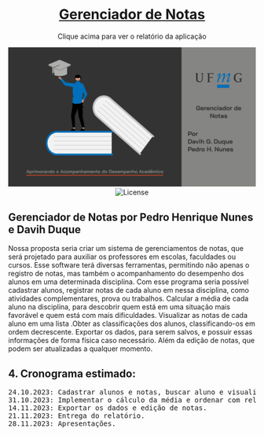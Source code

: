 <h1 align="center">
  <a href="./public/GerenciadorNotas.pdf" target="_blank"> Gerenciador de Notas </a>
</h1>

<p align="center"> Clique acima para ver o relatório da aplicação</p>

<p align="center">
  <img src="./public/Capa1.png" alt="Form page image" />
  <img alt="License" src="https://img.shields.io/static/v1?label=license&message=MIT&color=49AA26&labelColor=000000">
</p>

## Gerenciador de Notas por Pedro Henrique Nunes e Davih Duque
Nossa proposta seria criar um sistema de gerenciamentos de notas,  que será projetado para auxiliar os professores em escolas, faculdades ou cursos. Esse software terá diversas ferramentas,  permitindo não apenas o registro de notas, mas também o acompanhamento do desempenho dos alunos em uma determinada disciplina.  Com esse programa seria possível cadastrar alunos,  registrar notas de cada aluno em nessa disciplina, como atividades complementares, prova ou trabalhos. Calcular a média de cada aluno na disciplina, para descobrir quem está em uma situação mais favorável e quem está com mais dificuldades. Visualizar as notas de cada aluno em uma lista .Obter as classificações dos alunos, classificando-os em ordem decrescente. Exportar os dados, para serem salvos, e possuir essas informações de forma física caso necessário. Além da edição de notas, que podem ser atualizadas a qualquer momento.

## 4. Cronograma estimado:
<pre>
24.10.2023: Cadastrar alunos e notas, buscar aluno e visualizar notas dos alunos.
31.10.2023: Implementar o cálculo da média e ordenar com relação as notas.
14.11.2023: Exportar os dados e edição de notas.
21.11.2023: Entrega do relatório.
28.11.2023: Apresentações.
</pre>
